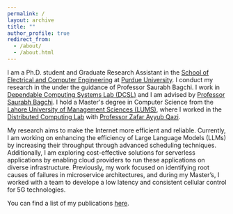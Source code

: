 ```yaml
---
permalink: /
layout: archive
title: ""
author_profile: true
redirect_from: 
  - /about/
  - /about.html
---
```


I am a Ph.D. student and Graduate Research Assistant in the [School of Electrical and Computer Engineering](https://engineering.purdue.edu/ECE) at [Purdue University](https://www.purdue.edu/). I conduct my research in the  under the guidance of Professor Saurabh Bagchi. I work in [Dependable Computing Systems Lab (DCSL)](https://engineering.purdue.edu/dcsl/) and I am advised by [Professor Saurabh Bagchi](https://www.saurabhbagchi.us/). I hold a Master's degree in Computer Science from the [Lahore University of Management Sciences (LUMS)](https://lums.edu.pk/), where I worked in the [Distributed Computing Lab](https://web.lums.edu.pk/~ncbc/affiliated-labs/distributed-computing-lab/) with [Professor Zafar Ayyub Qazi](https://web.lums.edu.pk/~zafar/).

My research aims to make the Internet more efficient and reliable. Currently, I am working on enhancing the efficiency of Large Language Models (LLMs) by increasing their throughput through advanced scheduling techniques. Additionally, I am exploring cost-effective solutions for serverless applications by enabling cloud providers to run these applications on diverse infrastructure. Previously, my work focused on identifying root causes of failures in microservice architectures, and during my Master’s, I worked with a team to develope a low latency and consistent cellular control for 5G technologies.

You can find a list of my publications [here](/publications).
